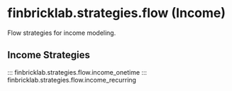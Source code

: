 # finbricklab.strategies.flow (Income)

Flow strategies for income modeling.

## Income Strategies

::: finbricklab.strategies.flow.income_onetime
::: finbricklab.strategies.flow.income_recurring

